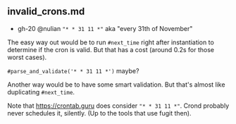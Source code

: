 
## invalid_crons.md

* gh-20 @nulian `"* * 31 11 *"` aka "every 31th of November"

The easy way out would be to run `#next_time` right after instantiation to determine if the cron is valid. But that has a cost (around 0.2s for those worst cases).

`#parse_and_validate('* * 31 11 *')` maybe?

Another way would be to have some smart validation. But that's almost like duplicating `#next_time`.

Note that https://crontab.guru does consider `"* * 31 11 *"`. Crond probably never schedules it, silently. (Up to the tools that use fugit then).

